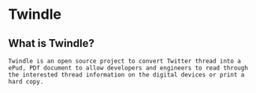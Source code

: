 # Twindle
## What is Twindle?
    Twindle is an open source project to convert Twitter thread into a ePud, PDf document to allow developers and engineers to read through the interested thread information on the digital devices or print a hard copy.


